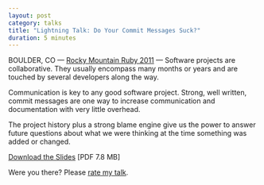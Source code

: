 ```yaml
---
layout: post
category: talks
title: "Lightning Talk: Do Your Commit Messages Suck?"
duration: 5 minutes
---
```


<!-- [![Do Your Commit Messages Suck?](/images/talks/commit-messages.png)][slides] -->
<div class="slides">
<script src="http://speakerdeck.com/embed/4e68d6c47fbf030001006581.js?size=preview">enable javascript to see slides</script>
</div>

BOULDER, CO &mdash; [Rocky Mountain Ruby 2011][location] &mdash; Software
projects are collaborative.  They usually encompass many months or years and are
touched by several developers along the way.

Communication is key to any good software project.  Strong, well written, commit
messages are one way to increase communication and documentation with very
little overhead.

The project history plus a strong blame engine give us the power to answer
future questions about what we were thinking at the time something was added or
changed.

[Download the Slides][slides] \[PDF 7.8 MB\]

Were you there? Please [rate my talk](http://spkr8.com/t/8263).

[slides]: http://files.mcgeary.org/presentations/commit-messages-rockymtnruby.pdf "Download the Slides"
[location]: http://www.rockymtnruby.com/
